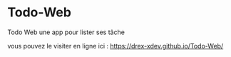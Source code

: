 # Todo-Web
Todo Web une app pour lister ses tâche

vous pouvez le visiter en ligne ici :
 https://drex-xdev.github.io/Todo-Web/
